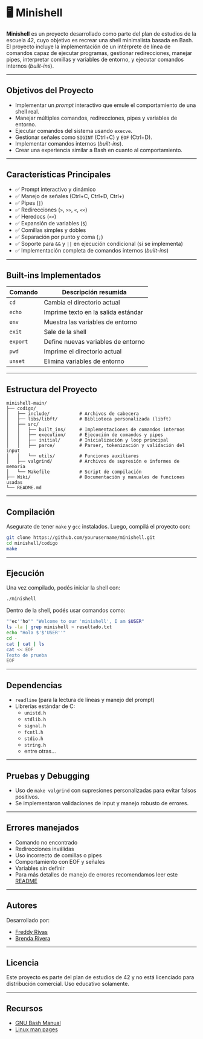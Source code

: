 # 🖥️ Minishell

**Minishell** es un proyecto desarrollado como parte del plan de estudios de la escuela 42, cuyo objetivo es recrear una shell minimalista basada en Bash. El proyecto incluye la implementación de un intérprete de línea de comandos capaz de ejecutar programas, gestionar redirecciones, manejar pipes, interpretar comillas y variables de entorno, y ejecutar comandos internos (*built-ins*).

---

## Objetivos del Proyecto

- Implementar un *prompt* interactivo que emule el comportamiento de una shell real.
- Manejar múltiples comandos, redirecciones, pipes y variables de entorno.
- Ejecutar comandos del sistema usando `execve`.
- Gestionar señales como `SIGINT` (Ctrl+C) y `EOF` (Ctrl+D).
- Implementar comandos internos (*built-ins*).
- Crear una experiencia similar a Bash en cuanto al comportamiento.

---

## Características Principales

- ✅ Prompt interactivo y dinámico
- ✅ Manejo de señales (Ctrl+C, Ctrl+D, Ctrl+\)
- ✅ Pipes (`|`)
- ✅ Redirecciones (`>`, `>>`, `<`, `<<`)
- ✅ Heredocs (`<<`)
- ✅ Expansión de variables (`$`)
- ✅ Comillas simples y dobles
- ✅ Separación por punto y coma (`;`)
- ✅ Soporte para `&&` y `||` en ejecución condicional (si se implementa)
- ✅ Implementación completa de comandos internos (*built-ins*)

---

## Built-ins Implementados

| Comando   | Descripción resumida                          |
|-----------|---------------------------------------|
| `cd`      | Cambia el directorio actual           |
| `echo`    | Imprime texto en la salida estándar   |
| `env`     | Muestra las variables de entorno      |
| `exit`    | Sale de la shell                      |
| `export`  | Define nuevas variables de entorno    |
| `pwd`     | Imprime el directorio actual          |
| `unset`   | Elimina variables de entorno          |

---

## Estructura del Proyecto

```
minishell-main/
├── codigo/
│   ├── include/           # Archivos de cabecera
│   ├── libs/libft/        # Biblioteca personalizada (libft)
│   ├── src/
│   │   ├── built_ins/     # Implementaciones de comandos internos
│   │   ├── execution/     # Ejecución de comandos y pipes
│   │   ├── initial/       # Inicialización y loop principal
│   │   ├── parce/         # Parser, tokenización y validación del input
│   │   └── utils/         # Funciones auxiliares
│   ├── valgrind/          # Archivos de supresión e informes de memoria
│   └── Makefile           # Script de compilación
├── Wiki/                  # Documentación y manuales de funciones usadas
└── README.md
```

---

## Compilación

Asegurate de tener `make` y `gcc` instalados. Luego, compilá el proyecto con:

```bash
git clone https://github.com/yourusername/minishell.git
cd minishell/codigo
make
```

---

## Ejecución

Una vez compilado, podés iniciar la shell con:

```bash
./minishell
```

Dentro de la shell, podés usar comandos como:

```bash
""ec''ho"" "Welcome to our 'minishell', I am $USER"
ls -la | grep minishell > resultado.txt
echo "Hola $'$'USER''"
cd -
cat | cat | ls
cat << EOF
Texto de prueba
EOF
```

---

## Dependencias

- `readline` (para la lectura de líneas y manejo del prompt)
- Librerías estándar de C:
  - `unistd.h`
  - `stdlib.h`
  - `signal.h`
  - `fcntl.h`
  - `stdio.h`
  - `string.h`
  - entre otras...

---

## Pruebas y Debugging

- Uso de `make valgrind` con supresiones personalizadas para evitar falsos positivos.
- Se implementaron validaciones de input y manejo robusto de errores.

---

## Errores manejados

- Comando no encontrado
- Redirecciones inválidas
- Uso incorrecto de comillas o pipes
- Comportamiento con EOF y señales
- Variables sin definir
- Para más detalles de manejo de errores recomendamos leer este [README](https://github.com/OliverKingz/minishell/blob/main/README.md)

---

## Autores

Desarrollado por:

- [Freddy Rivas](https://github.com/FreddyRivasVE)
- [Brenda Rivera](https://github.com/briveraarg)

---

## Licencia

Este proyecto es parte del plan de estudios de 42 y no está licenciado para distribución comercial. Uso educativo solamente.

---

## Recursos

- [GNU Bash Manual](https://www.gnu.org/software/bash/manual/bash.html)
- [Linux man pages](https://man7.org/linux/man-pages/)

